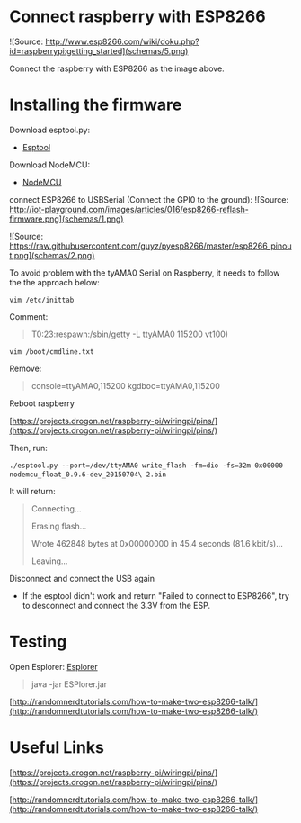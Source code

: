 # Connect raspberry with ESP8266

![Source: http://www.esp8266.com/wiki/doku.php?id=raspberrypi:getting_started](schemas/5.png)

Connect the raspberry with ESP8266 as the image above.

# Installing the firmware

Download esptool.py:
* [Esptool](https://github.com/themadinventor/esptool)

Download NodeMCU:
* [NodeMCU](https://github.com/nodemcu/nodemcu-firmware/releases)

connect ESP8266 to USBSerial (Connect the GPI0 to the ground):
![Source: http://iot-playground.com/images/articles/016/esp8266-reflash-firmware.png](schemas/1.png)

![Source: https://raw.githubusercontent.com/guyz/pyesp8266/master/esp8266_pinout.png](schemas/2.png)

To avoid problem with the tyAMA0 Serial on Raspberry, it needs to follow the the approach below:

```
vim /etc/inittab
``` 

Comment:
> T0:23:respawn:/sbin/getty -L ttyAMA0 115200 vt100)

```
vim /boot/cmdline.txt
```

Remove:

> console=ttyAMA0,115200 kgdboc=ttyAMA0,115200

Reboot raspberry

[https://projects.drogon.net/raspberry-pi/wiringpi/pins/](https://projects.drogon.net/raspberry-pi/wiringpi/pins/)


Then, run:
```
./esptool.py --port=/dev/ttyAMA0 write_flash -fm=dio -fs=32m 0x00000 nodemcu_float_0.9.6-dev_20150704\ 2.bin
```

It will return:
> Connecting...
> 
> Erasing flash...
> 
> Wrote 462848 bytes at 0x00000000 in 45.4 seconds (81.6 kbit/s)...
> 
> 
> Leaving...

Disconnect and connect the USB again

* If the esptool didn't work and return "Failed to connect to ESP8266", try to desconnect and connect the 3.3V from the ESP.

# Testing

Open Esplorer:
[Esplorer](http://esp8266.ru/esplorer/)

> java -jar ESPlorer.jar

[http://randomnerdtutorials.com/how-to-make-two-esp8266-talk/](http://randomnerdtutorials.com/how-to-make-two-esp8266-talk/)

# Useful Links

[https://projects.drogon.net/raspberry-pi/wiringpi/pins/](https://projects.drogon.net/raspberry-pi/wiringpi/pins/)

[http://randomnerdtutorials.com/how-to-make-two-esp8266-talk/](http://randomnerdtutorials.com/how-to-make-two-esp8266-talk/)